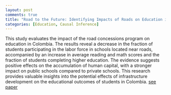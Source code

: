 ```yaml
---
layout: post
comments: true
title: "Road to the Future: Identifying Impacts of Roads on Education in Colombia"
categories: [Education, Causal Inference]
---
```




This study evaluates the impact of the road concessions program on education in Colombia. The results reveal a decrease in the fraction of students participating in the labor force in schools located near roads, accompanied by an increase in average reading and math scores and the fraction of students completing higher education. The evidence suggests positive effects on the accumulation of human capital, with a stronger impact on public schools compared to private schools. This research provides valuable insights into the potential effects of infrastructure development on the educational outcomes of students in Colombia. [see paper][jekyll-docs]


 
[jekyll-docs]: https://github.com/polanco-jaime/ROAD_TO_THE_FUTURE/blob/main/ROAD_TO_THEFUTURE_IDENTIFYINGIMPACTS_OFROADS_ONEDUCATION_INCOLOMBIA.pdf
<!-- [jekyll-gh]:   https://github.com/jekyll/jekyll -->
<!-- [jekyll-talk]: https://talk.jekyllrb.com/ -->
